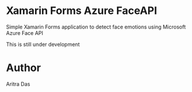 # Xamarin Forms Azure FaceAPI
Simple Xamarin Forms application to detect face emotions using Microsoft Azure Face API

This is still under development

# Author
Aritra Das
